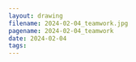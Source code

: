```yaml
---
layout: drawing
filename: 2024-02-04_teamwork.jpg
pagename: 2024-02-04_teamwork
date: 2024-02-04
tags:
---
```


